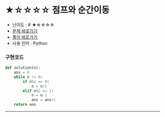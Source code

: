 # ★☆☆☆☆ 점프와 순간이동
- 난이도 : # ★☆☆☆☆
- [문제 바로가기](https://school.programmers.co.kr/learn/courses/30/lessons/12980)
- [풀이 바로가기](https://cnu-jinseop.tistory.com/183)
- 사용 언어 : Python

### 구현코드
```python
def solution(n):
    ans = 0
    while n != 0:
        if n%2 == 0:
            n = n/2
        elif n%2 == 1:
            n = n-1
            ans = ans+1
    return ans
```

---
<Comment />
